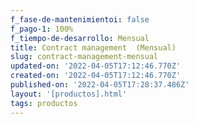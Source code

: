 ```yaml
---
f_fase-de-mantenimientoi: false
f_pago-1: 100%
f_tiempo-de-desarrollo: Mensual
title: Contract management  (Mensual)
slug: contract-management-mensual
updated-on: '2022-04-05T17:12:46.770Z'
created-on: '2022-04-05T17:12:46.770Z'
published-on: '2022-04-05T17:28:37.486Z'
layout: '[productos].html'
tags: productos
---
```



